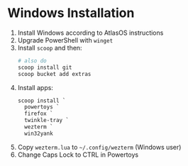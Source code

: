 # Windows Installation

1. Install Windows according to AtlasOS instructions
2. Upgrade PowerShell with `winget`
3. Install `scoop` and then:
   ```powershell
   # also do
   scoop install git
   scoop bucket add extras
   ```
4. Install apps:
   ```powershell
   scoop install `
     powertoys `
     firefox `
     twinkle-tray `
     wezterm `
     win32yank
   ```
5. Copy `wezterm.lua` to `~/.config/wezterm` (Windows user)
6. Change Caps Lock to CTRL in Powertoys

